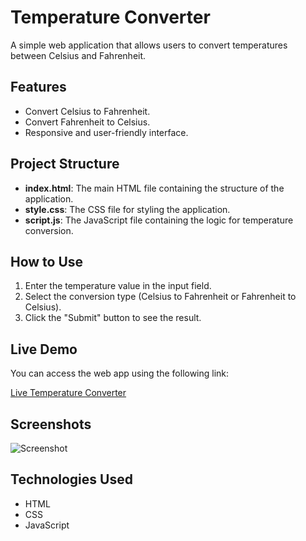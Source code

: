 # Temperature Converter

A simple web application that allows users to convert temperatures between Celsius and Fahrenheit.

## Features
- Convert Celsius to Fahrenheit.
- Convert Fahrenheit to Celsius.
- Responsive and user-friendly interface.

## Project Structure
- **index.html**: The main HTML file containing the structure of the application.
- **style.css**: The CSS file for styling the application.
- **script.js**: The JavaScript file containing the logic for temperature conversion.

## How to Use
1. Enter the temperature value in the input field.
2. Select the conversion type (Celsius to Fahrenheit or Fahrenheit to Celsius).
3. Click the "Submit" button to see the result.

## Live Demo
You can access the web app using the following link:

[Live Temperature Converter](https://parthvaid02.github.io/temp-converter/)

## Screenshots
![Screenshot](https://github.com/user-attachments/assets/3ef29257-16a2-42a6-9245-cde31bc79f64)

## Technologies Used
- HTML
- CSS
- JavaScript

